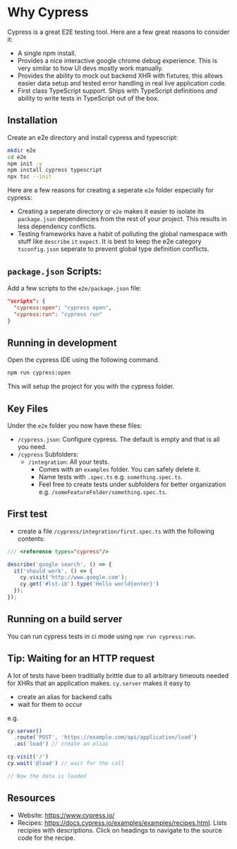 # Why Cypress
Cypress is a great E2E testing tool. Here are a few great reasons to consider it:

* A single npm install.
* Provides a nice interactive google chrome debug experience. This is very similar to how UI devs mostly work manually.
* Provides the ability to mock out backend XHR with fixtures, this allows easier data setup and tested error handling in real live application code.
* First class TypeScript support. Ships with TypeScript definitions *and* ability to write tests in TypeScript out of the box.

## Installation

Create an e2e directory and install cypress and typescript:

```sh
mkdir e2e
cd e2e
npm init -y
npm install cypress typescript
npx tsc --init
```

Here are a few reasons for creating a seperate `e2e` folder especially for cypress: 
* Creating a seperate directory or `e2e` makes it easier to isolate its `package.json` dependencies from the rest of your project. This results in less dependency conflicts.
* Testing frameworks have a habit of polluting the global namespace with stuff like `describe` `it` `expect`. It is best to keep the e2e category `tsconfig.json` seperate to prevent global type definition conflicts.

## `package.json` Scripts: 

Add a few scripts to the `e2e/package.json` file:

```json
"scripts": {
  "cypress:open": "cypress open",
  "cypress:run": "cypress run"
}
```

## Running in development
Open the cypress IDE using the following command.

```sh
npm run cypress:open
```

This will setup the project for you with the cypress folder.

## Key Files
Under the `e2e` folder you now have these files: 

* `/cypress.json`: Configure cypress. The default is empty and that is all you need.
* `/cypress` Subfolders: 
    * `/integration`: All your tests. 
        * Comes with an `examples` folder. You can safely delete it.
        * Name tests with `.spec.ts` e.g. `something.spec.ts`. 
        * Feel free to create tests under subfolders for better organization e.g. `/someFeatureFolder/something.spec.ts`.

## First test 
* create a file `/cypress/integration/first.spec.ts` with the following contents: 

```ts
/// <reference types="cypress"/>

describe('google search', () => {
  it('should work', () => {
    cy.visit('http://www.google.com');
    cy.get('#lst-ib').type('Hello world{enter}')
  });
});
```

## Running on a build server

You can run cypress tests in ci mode using `npm run cypress:run`.

## Tip: Waiting for an HTTP request
A lot of tests have been traditially brittle due to all arbitrary timeouts needed for XHRs that an application makes. `cy.server` makes it easy to 
* create an alias for backend calls
* wait for them to occur

e.g. 

```ts
cy.server()
  .route('POST', 'https://example.com/api/application/load')
  .as('load') // create an alias

cy.visit('/')
cy.wait('@load') // wait for the call

// Now the data is loaded
```

## Resources 
* Website: https://www.cypress.io/
* Recipes: https://docs.cypress.io/examples/examples/recipes.html. Lists recipies with descriptions. Click on headings to navigate to the source code for the recipe.
